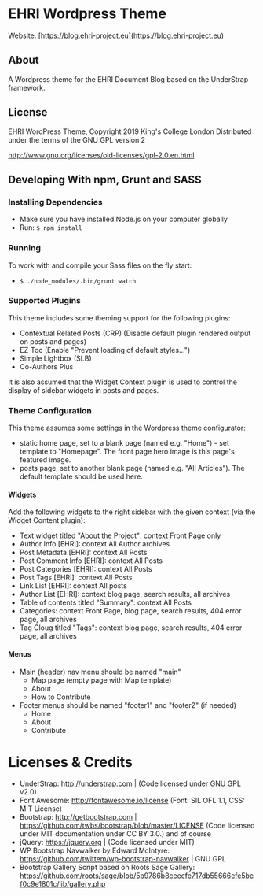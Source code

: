 # EHRI Wordpress Theme

Website: [https://blog.ehri-project.eu](https://blog.ehri-project.eu)

## About

A Wordpress theme for the EHRI Document Blog based on the UnderStrap framework.

## License
EHRI WordPress Theme, Copyright 2019 King's College London
Distributed under the terms of the GNU GPL version 2

http://www.gnu.org/licenses/old-licenses/gpl-2.0.en.html

## Developing With npm, Grunt and SASS

### Installing Dependencies
- Make sure you have installed Node.js on your computer globally
- Run: `$ npm install`

### Running
To work with and compile your Sass files on the fly start:

- `$ ./node_modules/.bin/grunt watch`

### Supported Plugins

This theme includes some theming support for the following plugins:

 - Contextual Related Posts (CRP) (Disable default plugin rendered output on posts and pages)
 - EZ-Toc (Enable "Prevent loading of default styles...")
 - Simple Lightbox (SLB)
 - Co-Authors Plus

It is also assumed that the Widget Context plugin is used to control the display of sidebar widgets in posts and pages.

### Theme Configuration

This theme assumes some settings in the Wordpress theme configurator:

 - static home page, set to a blank page (named e.g. "Home") - set template to "Homepage". The front page
   hero image is this page's featured image.
 - posts page, set to another blank page (named e.g. "All Articles"). The default template should be used
   here.

#### Widgets

Add the following widgets to the right sidebar with the given context (via the Widget Content plugin):

 - Text widget titled "About the Project": context Front Page only
 - Author Info [EHRI]: context All Author archives
 - Post Metadata [EHRI]: context All Posts
 - Post Comment Info [EHRI]: context All Posts
 - Post Categories [EHRI]: context All Posts
 - Post Tags [EHRI]: context All Posts
 - Link List [EHRI]: context All posts
 - Author List [EHRI]: context blog page, search results, all archives
 - Table of contents titled "Summary": context All Posts
 - Categories: context Front Page, blog page, search results, 404 error page, all archives
 - Tag Cloug titled "Tags": context blog page, search results, 404 error page, all archives

#### Menus

 - Main (header) nav menu should be named "main"
   - Map page (empty page with Map template)
   - About
   - How to Contribute
 - Footer menus should be named "footer1" and "footer2" (if needed)
   - Home
   - About
   - Contribute

Licenses & Credits
=
- UnderStrap: http://understrap.com | (Code licensed under GNU GPL v2.0)
- Font Awesome: http://fontawesome.io/license (Font: SIL OFL 1.1, CSS: MIT License)
- Bootstrap: http://getbootstrap.com | https://github.com/twbs/bootstrap/blob/master/LICENSE (Code licensed under MIT documentation under CC BY 3.0.)
and of course
- jQuery: https://jquery.org | (Code licensed under MIT)
- WP Bootstrap Navwalker by Edward McIntyre: https://github.com/twittem/wp-bootstrap-navwalker | GNU GPL
- Bootstrap Gallery Script based on Roots Sage Gallery: https://github.com/roots/sage/blob/5b9786b8ceecfe717db55666efe5bcf0c9e1801c/lib/gallery.php

